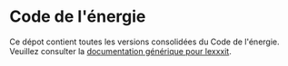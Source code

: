 # Code de l'énergie

Ce dépot contient toutes les versions consolidées du Code de l'énergie. Veuillez consulter la [documentation générique pour lexxxit](https://github.com/lexxxit/documentation).
